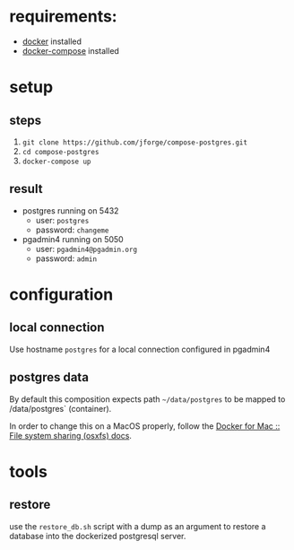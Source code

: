 # requirements:
* [docker](https://docs.docker.com/engine/installation/) installed
* [docker-compose](https://docs.docker.com/compose/install/) installed

# setup

## steps
1. `git clone https://github.com/jforge/compose-postgres.git`
2. `cd compose-postgres`
3. `docker-compose up`

## result
* postgres running on 5432
  * user: `postgres`
  * password: `changeme`
* pgadmin4 running on 5050
  * user: `pgadmin4@pgadmin.org`
  * password: `admin`

# configuration

## local connection

Use hostname `postgres` for a local connection configured in pgadmin4

## postgres data

By default this composition expects path `~/data/postgres` to be mapped to /data/postgres` (container).

In order to change this on a MacOS properly, follow the [Docker for Mac :: File system sharing (osxfs) docs](https://docs.docker.com/docker-for-mac/osxfs/#namespaces).


# tools

## restore

use the `restore_db.sh` script with a dump as an argument to restore a database into the dockerized postgresql server.
